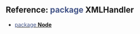 ## Reference: <span style="color:#445588">package</span> **XMLHandler**

- [<span style="color:#445588">package</span> **Node**](Node)